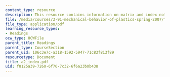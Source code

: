 ```yaml
---
content_type: resource
description: This resource contains information on matrix and index notation.
file: /media/courses/3-91-mechanical-behavior-of-plastics-spring-2007/f8125a3972606f707c326f6a23b0b438_a2_index.pdf
file_type: application/pdf
learning_resource_types:
- Readings
ocw_type: OCWFile
parent_title: Readings
parent_type: CourseSection
parent_uid: 106c3e7c-a318-1592-5947-71c83f813f89
resourcetype: Document
title: a2_index.pdf
uid: f8125a39-7260-6f70-7c32-6f6a23b0b438
---
```

